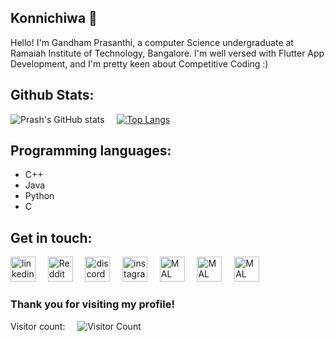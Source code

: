 ## Konnichiwa 👋


Hello! I'm Gandham Prasanthi, a computer Science undergraduate at Ramaiah Institute of Technology, Bangalore. I'm well versed with Flutter App Development, and I'm pretty keen about Competitive Coding :)

## Github Stats:

![Prash's GitHub stats](https://github-readme-stats.vercel.app/api?username=Prash2002&show_icons=true&theme=great-gatsby&count_private=true) &nbsp; &nbsp;
[![Top Langs](https://github-readme-stats.vercel.app/api/top-langs/?username=Prash2002&theme=vision-friendly-dark&layout=compact)](https://github.com/anuraghazra/github-readme-stats)

## Programming  languages:
- C++
- Java
- Python
- C

<!-- 
You can find me on [![Twitter][1.2]][1], or on [![LinkedIn][2.2]][2].
[1.2]: http://i.imgur.com/wWzX9uB.png (twitter icon without padding)
[2.2]: https://raw.githubusercontent.com/MartinHeinz/MartinHeinz/master/linkedin-3-16.png (LinkedIn icon without padding)
[1]: https://twitter.com/Martin_Heinz_
[2]: https://www.linkedin.com/in/prasanthi-gandham-437353195/
[![LinkedIn Badge](https://img.shields.io/badge/LinkedIn-Profile-informational?style=flat&logo=linkedin&logoColor=white&color=0D76A8)](https://www.linkedin.com/in/braydon-coyer/)
[![Reddit Badge](https://img.shields.io/reddit/user-karma/combined/prash02?color=1CA2F1&style=social)](https://www.reddit.com/user/prash02/)
[![CodePen Badge](https://img.shields.io/badge/CodePen-Profile-informational?style=flat&logo=codepen&logoColor=white&color=black)](https://codepen.io/braydoncoyer)
-->

## Get in touch:
[<img src='https://cdn.jsdelivr.net/npm/simple-icons@3.0.1/icons/linkedin.svg' alt='linkedin' height='40'>](https://www.linkedin.com/in/prasanthi-gandham-437353195/) &nbsp; &nbsp; [<img src='https://cdn.jsdelivr.net/npm/simple-icons@3.0.1/icons/reddit.svg' alt='Reddit' height='40'>](https://www.reddit.com/user/prash02)  &nbsp; &nbsp; [<img src='https://cdn.jsdelivr.net/npm/simple-icons@3.0.1/icons/discord.svg' alt='discord' height='40'>](http://discordapp.com/users/570072181292269569)     &nbsp; &nbsp; [<img src='https://cdn.jsdelivr.net/npm/simple-icons@3.0.1/icons/instagram.svg' alt='instagram' height='40'>](https://www.instagram.com/prash._.g/)   &nbsp; &nbsp;  [<img src='https://upload.wikimedia.org/wikipedia/commons/7/7a/MyAnimeList_Logo.png' alt='MAL' height='40'>](https://myanimelist.net/profile/Prash1707) &nbsp; &nbsp;  [<img src='https://cdn.worldvectorlogo.com/logos/hackerrank.svg' alt='MAL' height='40'>](https://www.hackerrank.com/1707prash) &nbsp; &nbsp;  [<img src='https://i.pinimg.com/originals/c5/d9/fc/c5d9fc1e18bcf039f464c2ab6cfb3eb6.jpg' alt='MAL' height='40'>](https://www.codechef.com/users/prash_1)

<!-- Feel free to Dm me some anime recommendations :flushed: -->

### Thank you for visiting my profile!

Visitor count: &nbsp; &nbsp; ![Visitor Count](https://profile-counter.glitch.me/Prash2002/count.svg)

